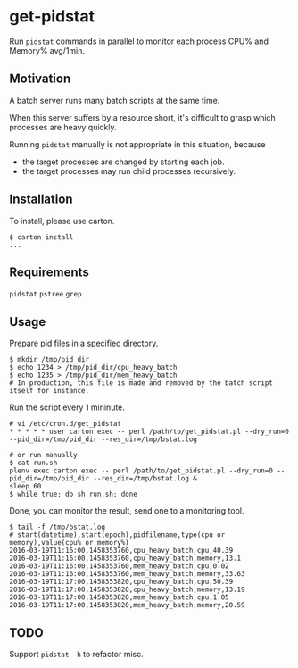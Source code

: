 # get-pidstat

Run `pidstat` commands in parallel to monitor each process CPU% and Memory% avg/1min.

## Motivation

A batch server runs many batch scripts at the same time.

When this server suffers by a resource short, it's difficult to grasp which processes are heavy quickly.

Running `pidstat` manually is not appropriate in this situation, because

- the target processes are changed by starting each job.
- the target processes may run child processes recursively.

## Installation

To install, please use carton.

```
$ carton install
...
```

## Requirements

`pidstat`
`pstree`
`grep`

## Usage

Prepare pid files in a specified directory.

```
$ mkdir /tmp/pid_dir
$ echo 1234 > /tmp/pid_dir/cpu_heavy_batch
$ echo 1235 > /tmp/pid_dir/mem_heavy_batch
# In production, this file is made and removed by the batch script itself for instance.
```

Run the script every 1 mininute.

```
# vi /etc/cron.d/get_pidstat
* * * * * user carton exec -- perl /path/to/get_pidstat.pl --dry_run=0 --pid_dir=/tmp/pid_dir --res_dir=/tmp/bstat.log

# or run manually
$ cat run.sh
plenv exec carton exec -- perl /path/to/get_pidstat.pl --dry_run=0 --pid_dir=/tmp/pid_dir --res_dir=/tmp/bstat.log &
sleep 60
$ while true; do sh run.sh; done
```

Done, you can monitor the result, send one to a monitoring tool.

```
$ tail -f /tmp/bstat.log
# start(datetime),start(epoch),pidfilename,type(cpu or memory),value(cpu% or memory%)
2016-03-19T11:16:00,1458353760,cpu_heavy_batch,cpu,40.39
2016-03-19T11:16:00,1458353760,cpu_heavy_batch,memory,13.1
2016-03-19T11:16:00,1458353760,mem_heavy_batch,cpu,0.02
2016-03-19T11:16:00,1458353760,mem_heavy_batch,memory,33.63
2016-03-19T11:17:00,1458353820,cpu_heavy_batch,cpu,50.39
2016-03-19T11:17:00,1458353820,cpu_heavy_batch,memory,13.19
2016-03-19T11:17:00,1458353820,mem_heavy_batch,cpu,1.05
2016-03-19T11:17:00,1458353820,mem_heavy_batch,memory,20.59
```

## TODO

Support `pidstat -h` to refactor misc.
